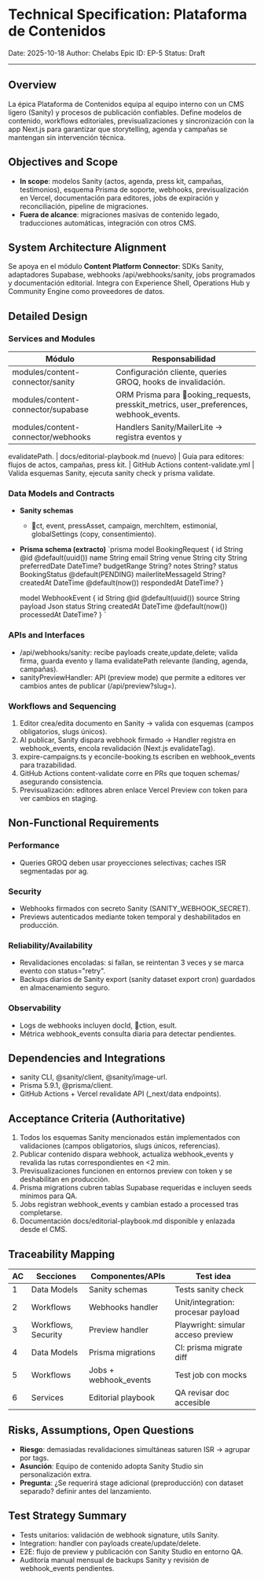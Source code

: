 ﻿# Technical Specification: Plataforma de Contenidos

Date: 2025-10-18
Author: Chelabs
Epic ID: EP-5
Status: Draft

---

## Overview

La épica Plataforma de Contenidos equipa al equipo interno con un CMS ligero (Sanity) y procesos de publicación confiables. Define modelos de contenido, workflows editoriales, previsualizaciones y sincronización con la app Next.js para garantizar que storytelling, agenda y campañas se mantengan sin intervención técnica.

## Objectives and Scope

- **In scope**: modelos Sanity (actos, agenda, press kit, campañas, testimonios), esquema Prisma de soporte, webhooks, previsualización en Vercel, documentación para editores, jobs de expiración y reconciliación, pipeline de migraciones.
- **Fuera de alcance**: migraciones masivas de contenido legado, traducciones automáticas, integración con otros CMS.

## System Architecture Alignment

Se apoya en el módulo **Content Platform Connector**: SDKs Sanity, adaptadores Supabase, webhooks /api/webhooks/sanity, jobs programados y documentación editorial. Integra con Experience Shell, Operations Hub y Community Engine como proveedores de datos.

## Detailed Design

### Services and Modules

| Módulo | Responsabilidad |
| --- | --- |
| modules/content-connector/sanity | Configuración cliente, queries GROQ, hooks de invalidación.
| modules/content-connector/supabase | ORM Prisma para ooking_requests, presskit_metrics, user_preferences, webhook_events.
| modules/content-connector/webhooks | Handlers Sanity/MailerLite -> registra eventos y evalidatePath.
| docs/editorial-playbook.md (nuevo) | Guía para editores: flujos de actos, campañas, press kit.
| GitHub Actions content-validate.yml | Valida esquemas Sanity, ejecuta sanity check y prisma validate.

### Data Models and Contracts

- **Sanity schemas**
  - ct, event, pressAsset, campaign, merchItem, 	estimonial, globalSettings (copy, consentimiento).
- **Prisma schema (extracto)**
  `prisma
  model BookingRequest {
    id                 String   @id @default(uuid())
    name               String
    email              String
    venue              String
    city               String
    preferredDate      DateTime?
    budgetRange        String?
    notes              String?
    status             BookingStatus @default(PENDING)
    mailerliteMessageId String?
    createdAt          DateTime @default(now())
    respondedAt        DateTime?
  }

  model WebhookEvent {
    id          String   @id @default(uuid())
    source      String
    payload     Json
    status      String
    createdAt   DateTime @default(now())
    processedAt DateTime?
  }
  `

### APIs and Interfaces

- /api/webhooks/sanity: recibe payloads create,update,delete; valida firma, guarda evento y llama evalidatePath relevante (landing, agenda, campañas).
- sanityPreviewHandler: API (preview mode) que permite a editores ver cambios antes de publicar (/api/preview?slug=).

### Workflows and Sequencing

1. Editor crea/edita documento en Sanity → valida con esquemas (campos obligatorios, slugs únicos).
2. Al publicar, Sanity dispara webhook firmado → Handler registra en webhook_events, encola revalidación (Next.js evalidateTag).
3. expire-campaigns.ts y econcile-booking.ts escriben en webhook_events para trazabilidad.
4. GitHub Actions content-validate corre en PRs que toquen schemas/ asegurando consistencia.
5. Previsualización: editores abren enlace Vercel Preview con token para ver cambios en staging.

## Non-Functional Requirements

### Performance

- Queries GROQ deben usar proyecciones selectivas; caches ISR segmentadas por 	ag.

### Security

- Webhooks firmados con secreto Sanity (SANITY_WEBHOOK_SECRET).
- Previews autenticados mediante token temporal y deshabilitados en producción.

### Reliability/Availability

- Revalidaciones encoladas: si fallan, se reintentan 3 veces y se marca evento con status="retry".
- Backups diarios de Sanity export (sanity dataset export cron) guardados en almacenamiento seguro.

### Observability

- Logs de webhooks incluyen docId, ction, esult.
- Métrica webhook_events consulta diaria para detectar pendientes.

## Dependencies and Integrations

- sanity CLI, @sanity/client, @sanity/image-url.
- Prisma 5.9.1, @prisma/client.
- GitHub Actions + Vercel revalidate API (_next/data endpoints).

## Acceptance Criteria (Authoritative)

1. Todos los esquemas Sanity mencionados están implementados con validaciones (campos obligatorios, slugs únicos, referencias).
2. Publicar contenido dispara webhook, actualiza webhook_events y revalida las rutas correspondientes en <2 min.
3. Previsualizaciones funcionen en entornos preview con token y se deshabilitan en producción.
4. Prisma migrations cubren tablas Supabase requeridas e incluyen seeds mínimos para QA.
5. Jobs registran webhook_events y cambian estado a processed tras completarse.
6. Documentación docs/editorial-playbook.md disponible y enlazada desde el CMS.

## Traceability Mapping

| AC | Secciones | Componentes/APIs | Test idea |
| --- | --- | --- | --- |
| 1 | Data Models | Sanity schemas | Tests sanity check |
| 2 | Workflows | Webhooks handler | Unit/integration: procesar payload |
| 3 | Workflows, Security | Preview handler | Playwright: simular acceso preview |
| 4 | Data Models | Prisma migrations | CI: prisma migrate diff |
| 5 | Workflows | Jobs + webhook_events | Test job con mocks |
| 6 | Services | Editorial playbook | QA revisar doc accesible |

## Risks, Assumptions, Open Questions

- **Riesgo**: demasiadas revalidaciones simultáneas saturen ISR → agrupar por tags.
- **Asunción**: Equipo de contenido adopta Sanity Studio sin personalización extra.
- **Pregunta**: ¿Se requerirá stage adicional (preproducción) con dataset separado? definir antes del lanzamiento.

## Test Strategy Summary

- Tests unitarios: validación de webhook signature, utils Sanity.
- Integration: handler con payloads create/update/delete.
- E2E: flujo de preview y publicación con Sanity Studio en entorno QA.
- Auditoría manual mensual de backups Sanity y revisión de webhook_events pendientes.
